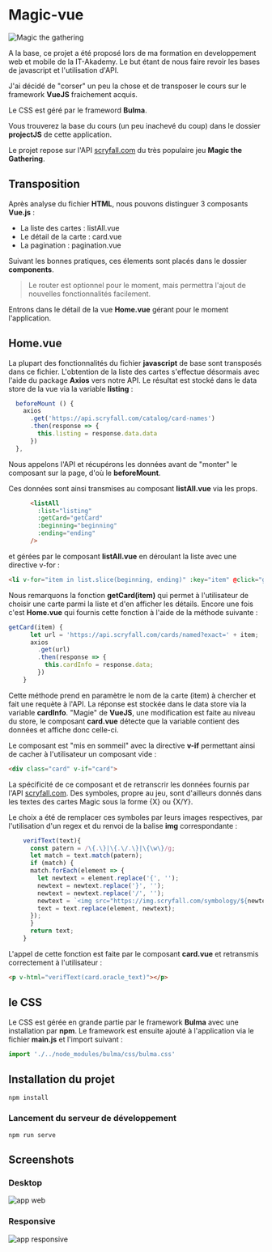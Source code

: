# Magic-vue

![Magic the gathering](https://cdn.puregamemedia.fr/wp-content/uploads/2017/09/logo_mtg.png)

A la base, ce projet a été proposé lors de ma formation en developpement web et mobile de la IT-Akademy. Le but étant de nous faire revoir les bases de javascript et l'utilisation d'API.

J'ai décidé de "corser" un peu la chose et de transposer le cours sur le framework __VueJS__ fraichement acquis.

Le CSS est géré par le frameword __Bulma__.

Vous trouverez la base du cours (un peu inachevé du coup) dans le dossier __projectJS__ de cette application.

Le projet repose sur l'API [scryfall.com](https://scryfall.com/docs/api) du très populaire jeu __Magic the Gathering__.

## Transposition

Après analyse du fichier __HTML__, nous pouvons distinguer 3 composants __Vue.js__ :
* La liste des cartes : listAll.vue
* Le détail de la carte : card.vue
* La pagination : pagination.vue

Suivant les bonnes pratiques, ces élements sont placés dans le dossier __components__.

>Le router est optionnel pour le moment, mais permettra l'ajout de nouvelles fonctionnalités facilement.

Entrons dans le détail de la vue __Home.vue__ gérant pour le moment l'application.

## Home.vue

La plupart des fonctionnalités du fichier __javascript__ de base sont transposés dans ce fichier.
L'obtention de la liste des cartes s'effectue désormais avec l'aide du package __Axios__ vers notre API. Le résultat est stocké dans le data store de la vue via la variable __listing__ :

```javascript
  beforeMount () {
    axios
      .get('https://api.scryfall.com/catalog/card-names')
      .then(response => {
        this.listing = response.data.data
      })
  },
```
Nous appelons l'API et récupérons les données avant de "monter" le composant sur la page, d'où le __beforeMount__.

Ces données sont ainsi transmises au composant __listAll.vue__ via les props.
```HTML
      <listAll 
        :list="listing" 
        :getCard="getCard" 
        :beginning="beginning" 
        :ending="ending"
      />
```
et gérées par le composant __listAll.vue__ en déroulant la liste avec une directive v-for :
```html
<li v-for="item in list.slice(beginning, ending)" :key="item" @click="getCard(item)"><button class="button is-fullwidth">{{item}}</button></li>
```
Nous remarquons la fonction __getCard(item)__ qui permet à l'utilisateur de choisir une carte parmi la liste et d'en afficher les détails. Encore une fois c'est __Home.vue__ qui fournis cette fonction à l'aide de la méthode suivante :
```javascript
getCard(item) {
      let url = 'https://api.scryfall.com/cards/named?exact=' + item;
      axios
        .get(url)
        .then(response => {
          this.cardInfo = response.data;
        })
    }
```
Cette méthode prend en paramètre le nom de la carte (item) à chercher et fait une requète à l'API. La réponse est stockée dans le data store via la variable __cardInfo__. "Magie" de __VueJS__, une modification est faite au niveau du store, le composant __card.vue__ détecte que la variable contient des données et affiche donc celle-ci.

Le composant est "mis en sommeil" avec la directive __v-if__ permettant ainsi de cacher à l'utilisateur un composant vide :
```html
<div class="card" v-if="card">
```
La spécificité de ce composant et de retranscrir les données fournis par l'API [scryfall.com](https://scryfall.com/docs/api). Des symboles, propre au jeu, sont d'ailleurs donnés dans les textes des cartes Magic sous la forme {X} ou {X/Y}.

Le choix a été de remplacer ces symboles par leurs images respectives, par l'utilisation d'un regex et du renvoi de la balise __img__ correspondante :
```javascript
    verifText(text){
      const patern = /\{.\}|\{.\/.\}|\{\w\}/g;
      let match = text.match(patern);
      if (match) {
      match.forEach(element => {
        let newtext = element.replace('{', '');
        newtext = newtext.replace('}', '');
        newtext = newtext.replace('/', '');
        newtext = `<img src="https://img.scryfall.com/symbology/${newtext}.svg">`;
        text = text.replace(element, newtext);
      });
      }
      return text;
    }
```
L'appel de cette fonction est faite par le composant __card.vue__ et retransmis correctement à l'utilisateur :
```html
<p v-html="verifText(card.oracle_text)"></p>
```

## le CSS

Le CSS est gérée en grande partie par le framework __Bulma__ avec une installation par __npm__. Le framework est ensuite ajouté à l'application via le fichier __main.js__ et l'import suivant :
```javascript
import './../node_modules/bulma/css/bulma.css'
```

## Installation du projet
```
npm install
```

### Lancement du serveur de développement
```
npm run serve
```

## Screenshots

### Desktop
![app web](https://github.com/Falk0r/Magic-vue/raw/master/public/screen/Capture1.png)

### Responsive
![app responsive](https://github.com/Falk0r/Magic-vue/raw/master/public/screen/Capture2.png)